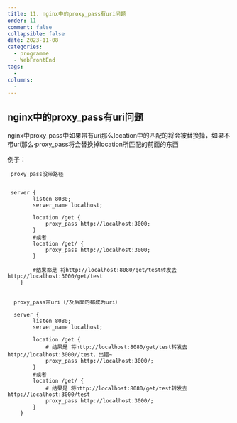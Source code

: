 ```yaml
---
title: 11. nginx中的proxy_pass有uri问题
order: 11
comment: false
collapsible: false
date: 2023-11-08
categories: 
  - programme
  - WebFrontEnd
tags: 
  - 
columns: 
  - 
---
```

## nginx中的proxy_pass有uri问题
nginx中proxy_pass中如果带有uri那么location中的匹配的将会被替换掉，如果不带uri那么·proxy_pass将会替换掉location所匹配的前面的东西

例子：

```
 proxy_pass没带路径
 
 
 server {
        listen 8080;
        server_name localhost;

        location /get {
            proxy_pass http://localhost:3000;
        }
        #或者
        location /get/ {
            proxy_pass http://localhost:3000;
        }
        
        #结果都是 将http://localhost:8080/get/test转发去http://localhost:3000/get/test
    }


```

```
  proxy_pass带uri（/及后面的都成为uri）
  
  server {
        listen 8080;
        server_name localhost;

        location /get {
            # 结果是 将http://localhost:8080/get/test转发去http://localhost:3000//test，出错~
            proxy_pass http://localhost:3000/;
        }
        #或者
        location /get/ {
            # 结果是 将http://localhost:8080/get/test转发去http://localhost:3000/test
            proxy_pass http://localhost:3000/;
        }
    }

```


